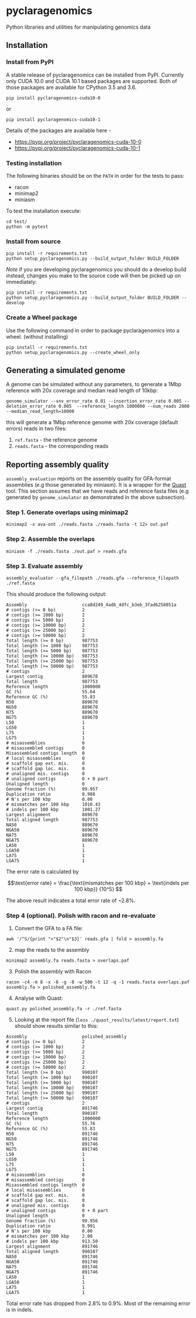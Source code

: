 # pyclaragenomics

Python libraries and utilities for manipulating genomics data

## Installation

### Install from PyPI

A stable release of pyclaragenomics can be installed from PyPI. Currently only CUDA 10.0 and CUDA 10.1 based packages are supported.
Both of those packages are available for CPython 3.5 and 3.6.

```
pip install pyclaragenomics-cuda10-0
```

or 

```
pip install pyclaragenomics-cuda10-1
```

Details of the packages are available here -
- https://pypi.org/project/pyclaragenomics-cuda-10-0
- https://pypi.org/project/pyclaragenomics-cuda-10-1

### Testing installation

The following binaries should be on the `PATH` in order for the tests to pass:

* racon
* minimap2
* miniasm

To test the installation execute:

```
cd test/
python -m pytest
```

### Install from source
```
pip install -r requirements.txt
python setup_pyclaragenomics.py --build_output_folder BUILD_FOLDER
```

*Note* if you are developing pyclaragenomics you should do a develop build instead, changes you make to the source code will then be picked up on immediately:

```
pip install -r requirements.txt
python setup_pyclaragenomics.py --build_output_folder BUILD_FOLDER --develop
```

### Create a Wheel package

Use the following command in order to package pyclaragenomics into a wheel. (without installing)
```
pip install -r requirements.txt
python setup_pyclaragenomics.py --create_wheel_only
```

## Generating a simulated genome

A genome can be simulated without any parameters, to generate a 1Mbp reference with 20x coverage and median read length of 10kbp:

```
genome_simulator --snv_error_rate 0.01 --insertion_error_rate 0.005 --deletion_error_rate 0.005  --reference_length 1000000 --num_reads 2000 --median_read_length=10000
```

this will generate a 1Mbp reference genome with 20x coverage (default errors) reads in two files:

1. `ref.fasta` - the reference genome
2. `reads.fasta` - the corresponding reads

## Reporting assembly quality

`assembly_evaluation` reports on the assembly quality for GFA-format assemblies (e.g those generated by miniasm). It is a wrapper for the [Quast](https://github.com/ablab/quast) tool. This section assumes that we have reads and reference fasta files (e.g generated by `genome_simulator` as demonstrated in the above subsection).

### Step 1. Generate overlaps using minimap2

```
minimap2 -x ava-ont ./reads.fasta ./reads.fasta -t 12> out.paf
```

### Step 2. Assemble the overlaps
```
miniasm -f ./reads.fasta ./out.paf > reads.gfa
```

### Step 3. Evaluate assembly
```
assembly_evaluator --gfa_filepath ./reads.gfa --reference_filepath ./ref.fasta
```

This should produce the following output:

```
Assembly                     cca8d249_4adb_4dfc_b3eb_3fad6258851a
# contigs (>= 0 bp)          2
# contigs (>= 1000 bp)       2
# contigs (>= 5000 bp)       2
# contigs (>= 10000 bp)      2
# contigs (>= 25000 bp)      2
# contigs (>= 50000 bp)      2
Total length (>= 0 bp)       987753
Total length (>= 1000 bp)    987753
Total length (>= 5000 bp)    987753
Total length (>= 10000 bp)   987753
Total length (>= 25000 bp)   987753
Total length (>= 50000 bp)   987753
# contigs                    2
Largest contig               889670
Total length                 987753
Reference length             1000000
GC (%)                       55.64
Reference GC (%)             55.83
N50                          889670
NG50                         889670
N75                          889670
NG75                         889670
L50                          1
LG50                         1
L75                          1
LG75                         1
# misassemblies              0
# misassembled contigs       0
Misassembled contigs length  0
# local misassemblies        0
# scaffold gap ext. mis.     0
# scaffold gap loc. mis.     0
# unaligned mis. contigs     0
# unaligned contigs          0 + 0 part
Unaligned length             0
Genome fraction (%)          99.957
Duplication ratio            0.988
# N's per 100 kbp            0.00
# mismatches per 100 kbp     1010.43
# indels per 100 kbp         1801.27
Largest alignment            889670
Total aligned length         987753
NA50                         889670
NGA50                        889670
NA75                         889670
NGA75                        889670
LA50                         1
LGA50                        1
LA75                         1
LGA75                        1
```
The error rate is calculated by
```math
\text{error rate} = \frac{\text{mismatches per 100 kbp} + \text{indels per 100 kbp}} {10^5} 
```
The above result indicates a total error rate of ~2.8%.

### Step 4 (optional). Polish with racon and re-evaluate

1. Convert the GFA to a FA file:

```
awk '/^S/{print ">"$2"\n"$3}' reads.gfa | fold > assembly.fa
```

2. map the reads to the assembly

```
minimap2 assembly.fa reads.fasta > overlaps.paf
```

3. Polish the assembly with Racon

```
racon -c4 -m 8 -x -6 -g -8 -w 500 -t 12 -q -1 reads.fasta overlaps.paf assembly.fa > polished_assembly.fa
```

4. Analyse with Quast:

```
quast.py polished_assembly.fa -r ./ref.fasta
```

5. Looking at the report file (`less ./quast_results/latest/report.txt`) should show results similar to this:


```
Assembly                     polished_assembly
# contigs (>= 0 bp)          2
# contigs (>= 1000 bp)       2
# contigs (>= 5000 bp)       2
# contigs (>= 10000 bp)      2
# contigs (>= 25000 bp)      2
# contigs (>= 50000 bp)      2
Total length (>= 0 bp)       990107
Total length (>= 1000 bp)    990107
Total length (>= 5000 bp)    990107
Total length (>= 10000 bp)   990107
Total length (>= 25000 bp)   990107
Total length (>= 50000 bp)   990107
# contigs                    2
Largest contig               891746
Total length                 990107
Reference length             1000000
GC (%)                       55.76
Reference GC (%)             55.83
N50                          891746
NG50                         891746
N75                          891746
NG75                         891746
L50                          1
LG50                         1
L75                          1
LG75                         1
# misassemblies              0
# misassembled contigs       0
Misassembled contigs length  0
# local misassemblies        0
# scaffold gap ext. mis.     0
# scaffold gap loc. mis.     0
# unaligned mis. contigs     0
# unaligned contigs          0 + 0 part
Unaligned length             0
Genome fraction (%)          99.956
Duplication ratio            0.991
# N's per 100 kbp            0.00
# mismatches per 100 kbp     2.00
# indels per 100 kbp         913.50
Largest alignment            891746
Total aligned length         990107
NA50                         891746
NGA50                        891746
NA75                         891746
NGA75                        891746
LA50                         1
LGA50                        1
LA75                         1
LGA75                        1
```

Total error rate has dropped from 2.8% to 0.9%. Most of the remaining error is in indels.
